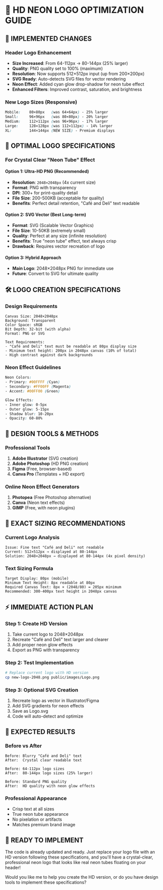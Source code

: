 # 🎨 HD NEON LOGO OPTIMIZATION GUIDE

## 🚀 IMPLEMENTED CHANGES

### Header Logo Enhancement
- **Size Increased**: From 64-112px → 80-144px (25% larger)
- **Quality**: PNG quality set to 100% (maximum)
- **Resolution**: Now supports 512×512px input (up from 200×200px)
- **SVG Ready**: Auto-detects SVG files for vector rendering
- **Neon Effect**: Added cyan glow drop-shadow for neon tube effect
- **Enhanced Filters**: Improved contrast, saturation, and brightness

### New Logo Sizes (Responsive)
```css
Mobile:    80×80px   (was 64×64px) - 25% larger
Small:     96×96px   (was 80×80px) - 20% larger  
Medium:    112×112px (was 96×96px) - 17% larger
Large:     128×128px (was 112×112px) - 14% larger
XL:        144×144px (NEW SIZE) - Premium displays
```

## 🎯 OPTIMAL LOGO SPECIFICATIONS

### For Crystal Clear "Neon Tube" Effect

#### **Option 1: Ultra-HD PNG (Recommended)**
- **Resolution**: `2048×2048px` (4x current size)
- **Format**: PNG with transparency
- **DPI**: 300+ for print-quality detail
- **File Size**: 200-500KB (acceptable for quality)
- **Benefits**: Perfect detail retention, "Café and Deli" text readable

#### **Option 2: SVG Vector (Best Long-term)**
- **Format**: SVG (Scalable Vector Graphics)
- **File Size**: 10-50KB (extremely small)
- **Quality**: Perfect at any size (infinite resolution)
- **Benefits**: True "neon tube" effect, text always crisp
- **Drawback**: Requires vector recreation of logo

#### **Option 3: Hybrid Approach**
- **Main Logo**: 2048×2048px PNG for immediate use
- **Future**: Convert to SVG for ultimate quality

## 🛠️ LOGO CREATION SPECIFICATIONS

### Design Requirements
```
Canvas Size: 2048×2048px
Background: Transparent
Color Space: sRGB
Bit Depth: 32-bit (with alpha)
Format: PNG or SVG

Text Requirements:
- "Café and Deli" text must be readable at 80px display size
- Minimum text height: 200px in 2048px canvas (10% of total)
- High contrast against dark backgrounds
```

### Neon Effect Guidelines
```css
Neon Colors: 
- Primary: #00FFFF (Cyan)
- Secondary: #FF00FF (Magenta) 
- Accent: #00FF00 (Green)

Glow Effects:
- Inner glow: 0-5px
- Outer glow: 5-15px
- Shadow blur: 10-20px
- Opacity: 60-80%
```

## 🎨 DESIGN TOOLS & METHODS

### Professional Tools
1. **Adobe Illustrator** (SVG creation)
2. **Adobe Photoshop** (HD PNG creation)
3. **Figma** (Free, browser-based)
4. **Canva Pro** (Templates + HD export)

### Online Neon Effect Generators
1. **Photopea** (Free Photoshop alternative)
2. **Canva** (Neon text effects)
3. **GIMP** (Free, with neon plugins)

## 📏 EXACT SIZING RECOMMENDATIONS

### Current Logo Analysis
```
Issue: Fine text "Café and Deli" not readable
Current: 512×512px → displayed at 80-144px
Solution: 2048×2048px → displayed at 80-144px (4x pixel density)
```

### Text Sizing Formula
```
Target Display: 80px (mobile)
Minimum Text Height: 8px readable at 80px
Required Canvas Text: 8px × (2048/80) = 205px minimum
Recommended: 300-400px text height in 2048px canvas
```

## ⚡ IMMEDIATE ACTION PLAN

### Step 1: Create HD Version
1. Take current logo to 2048×2048px
2. Recreate "Café and Deli" text larger and clearer
3. Add proper neon glow effects
4. Export as PNG with transparency

### Step 2: Test Implementation
```bash
# Replace current logo with HD version
cp new-logo-2048.png public/images/Logo.png
```

### Step 3: Optional SVG Creation
1. Recreate logo as vector in Illustrator/Figma
2. Add SVG gradients for neon effects
3. Save as Logo.svg
4. Code will auto-detect and optimize

## 🎯 EXPECTED RESULTS

### Before vs After
```
Before: Blurry "Café and Deli" text
After:  Crystal clear readable text

Before: 64-112px logo sizes
After:  80-144px logo sizes (25% larger)

Before: Standard PNG quality
After:  HD quality with neon glow effects
```

### Professional Appearance
- Crisp text at all sizes
- True neon tube appearance
- No pixelation or artifacts
- Matches premium brand image

## 🚀 READY TO IMPLEMENT

The code is already updated and ready. Just replace your logo file with an HD version following these specifications, and you'll have a crystal-clear, professional neon logo that looks like real neon tubes floating on your header!

Would you like me to help you create the HD version, or do you have design tools to implement these specifications?

